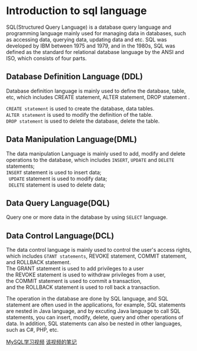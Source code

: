 # Introduction to sql language

SQL(Structured Query Language) is a database query language and programming language mainly used for managing data in databases, such as accessing data, querying data, updating data and etc. SQL was developed by IBM between 1975 and 1979, and in the 1980s, SQL was defined as the standard for relational database language by the ANSI and ISO, which consists of four parts.

## Database Definition Language (DDL) 

Database definition language is mainly used to define the database, table, etc, which includes CREATE statement, ALTER statement, DROP statement .


` CREATE statement `  is used to create the database, data tables. <br> ` ALTER statement ` is used to modify the definition of the table. <br> 
` DROP statement ` is used to delete the database, delete the table. 

## Data Manipulation Language(DML)

The data manipulation Language is mainly used to add, modify and delete operations to the database, which includes `INSERT`, `UPDATE` and `DELETE` statements; <br> `INSERT` statement is used to insert data;<br>` UPDATE` statement is used to modify data; <br>` DELETE` statement is used to delete data;

## Data Query Language(DQL)

Query one or more data in the database by using `SELECT` language.

## Data Control Language(DCL)

The data control language is mainly used to control the user's access rights, which includes ` GTANT statements `, REVOKE statement, COMMIT statement, and ROLLBACK statement. <br> The GRANT statement is used to add privileges to a user <br> the REVOKE statement is used to withdraw privileges from a user, <br> the COMMIT statement is used to commit a transaction, <br> and the ROLLBACK statement is used to roll back a transaction.


The operation in the database are done by SQL language, and SQL statement are often used in the applications, for example, SQL statements are nested in Java language, and by excuting Java language to call SQL statements, you can insert, modify, delete, query and other operations of data. In addition, SQL statements can also be nested in other languages, such as C#, PHP, etc.


[MySQL学习视频](https://www.bilibili.com/video/BV1UE41147KC/?spm_id_from=333.999.0.0&vd_source=2d8eac388c51569c9c8a0b39d279dc35)
[该视频的笔记](https://zhuanlan.zhihu.com/p/222865842) 